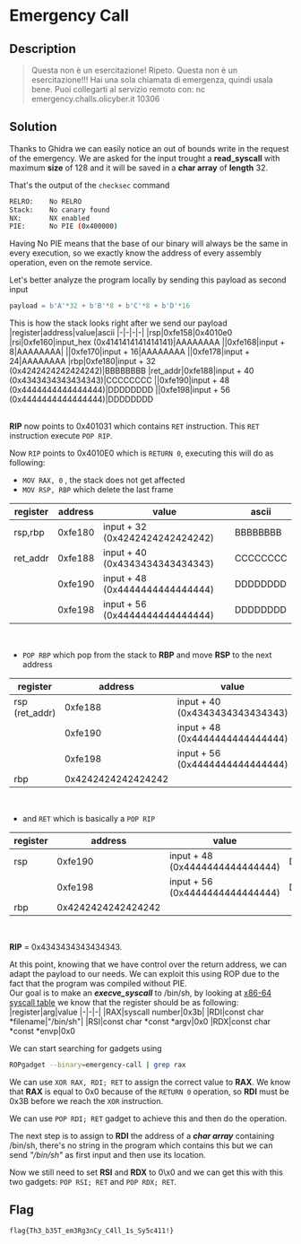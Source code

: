 # Emergency Call

## Description
> Questa non è un esercitazione! Ripeto. Questa non è un esercitazione!!! Hai una sola chiamata di emergenza, quindi usala bene.
Puoi collegarti al servizio remoto con:
nc emergency.challs.olicyber.it 10306

## Solution
Thanks to Ghidra we can easily notice an out of bounds write in the request of the emergency. We are asked for the input trought a **read_syscall** with maximum **size** of $128$ and it will be saved in a **char array** of **length** $32$.

That's the output of the `checksec` command
```bash
RELRO:    No RELRO
Stack:    No canary found
NX:       NX enabled
PIE:      No PIE (0x400000)
```
Having No PIE means that the base of our binary will always be the same in every execution, so we exactly know the address of every assembly operation, even on the remote service.<br>

Let's better analyze the program locally by sending this payload as second input
```python
payload = b'A'*32 + b'B'*8 + b'C'*8 + b'D'*16
```
This is how the stack looks right after we send our payload
|register|address|value|ascii
|-|-|-|-|
|rsp|0xfe158|0x4010e0
|rsi|0xfe160|input_hex (0x4141414141414141)|AAAAAAAA
||0xfe168|input + 8|AAAAAAAA|
||0xfe170|input + 16|AAAAAAAA
||0xfe178|input + 24|AAAAAAAA
|rbp|0xfe180|input + 32 (0x4242424242424242)|BBBBBBBB
|ret_addr|0xfe188|input + 40 (0x4343434343434343)|CCCCCCCC
||0xfe190|input + 48 (0x4444444444444444)|DDDDDDDD
||0xfe198|input + 56 (0x4444444444444444)|DDDDDDDD

<br>**RIP** now points to $\mathrm{0x401031}$ which contains `RET` instruction.
This `RET` instruction execute `POP RIP`.

Now `RIP` points to $\mathrm{0x4010E0}$ which is `RETURN 0`, executing this will do as following:
- `MOV RAX, 0` , the stack does not get affected
- `MOV RSP, RBP` which delete the last frame

|register|address|value|ascii
|-|-|-|-|
|rsp,rbp|0xfe180|input + 32 (0x4242424242424242)|BBBBBBBB
|ret_addr|0xfe188|input + 40 (0x4343434343434343)|CCCCCCCC
||0xfe190|input + 48 (0x4444444444444444)|DDDDDDDD
||0xfe198|input + 56 (0x4444444444444444)|DDDDDDDD

<br>

- `POP RBP` which pop from the stack to **RBP** and move  **RSP** to the next address

|register|address|value|ascii
|-|-|-|-|
|rsp (ret_addr)|0xfe188|input + 40 (0x4343434343434343)|CCCCCCCC
||0xfe190|input + 48 (0x4444444444444444)|DDDDDDDD
||0xfe198|input + 56 (0x4444444444444444)|DDDDDDDD
|rbp|0x4242424242424242|

<br>

- and `RET` which is basically a `POP RIP`

|register|address|value|ascii
|-|-|-|-|
|rsp|0xfe190|input + 48 (0x4444444444444444)|DDDDDDDD
||0xfe198|input + 56 (0x4444444444444444)|DDDDDDDD
|rbp|0x4242424242424242|


<br>

**RIP** = $\mathrm{0x4343434343434343}$.

At this point, knowing that we have control over the return address, we can adapt the payload to our needs.
We can exploit this using ROP due to the fact that the program was compiled without PIE.
<br>
Our goal is to make an ***execve_syscall*** to $\mathrm{/bin/sh}$, by looking at [x86-64 syscall table](https://chromium.googlesource.com/chromiumos/docs/+/master/constants/syscalls.md#x86_64-64_bit) we know that the register should be as following:
|register|arg|value
|-|-|-|
|RAX|syscall number|0x3b|
|RDI|const char *filename|"/bin/sh"|
|RSI|const char *const *argv|0x0
|RDX|const char *const *envp|0x0

We can start searching for gadgets using
```bash
ROPgadget --binary=emergency-call | grep rax
```
We can use `XOR RAX, RDI; RET` to assign the correct value to **RAX**.
We know that **RAX** is equal to $\mathrm{0x0}$ because of the `RETURN 0` operation, so **RDI** must be $\mathrm{0x3B}$ before we reach the `XOR` instruction.

We can use `POP RDI; RET` gadget to achieve this and then do the operation.

The next step is to assign to **RDI** the address of a ***char array*** containing $\mathrm{/bin/sh}$, there's no string in the program which contains this but we can send *"/bin/sh"* as first input and then use its location.

Now we still need to set **RSI** and **RDX** to $0$\x$0$ and we can get this with this two gadgets:  `POP RSI; RET` and `POP RDX; RET`.

## Flag
`flag{Th3_b35T_em3Rg3nCy_C4ll_1s_Sy5c411!}`
